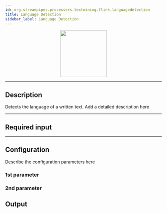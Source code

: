 ```yaml
---
id: org.streampipes.processors.textmining.flink.languagedetection
title: Language Detection
sidebar_label: Language Detection
---
```




<p align="center"> 
    <img src="/docs/img/pipeline-elements/org.streampipes.processors.textmining.flink.languagedetection/icon.png" width="150px;" class="pe-image-documentation"/>
</p>

***

## Description

Detects the language of a written text.
Add a detailed description here

***

## Required input


***

## Configuration

Describe the configuration parameters here

### 1st parameter


### 2nd parameter

## Output